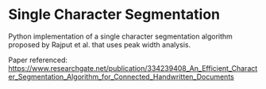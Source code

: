 # Single Character Segmentation
Python implementation of a single character segmentation algorithm proposed by Rajput et al. that uses peak width analysis.

Paper referenced:
https://www.researchgate.net/publication/334239408_An_Efficient_Character_Segmentation_Algorithm_for_Connected_Handwritten_Documents
